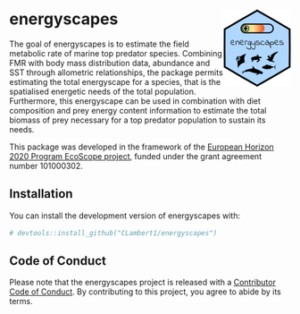 
<!-- README.md is generated from README.Rmd. Please edit that file -->

# energyscapes <img src="man/figures/logo.png" align="right" height="138" />

<!-- badges: start -->
<!-- badges: end -->

The goal of energyscapes is to estimate the field metabolic rate of
marine top predator species. Combining FMR with body mass distribution
data, abundance and SST through allometric relationships, the package
permits estimating the total energyscape for a species, that is the
spatialised energetic needs of the total population. Furthermore, this
energyscape can be used in combination with diet composition and prey
energy content information to estimate the total biomass of prey
necessary for a top predator population to sustain its needs.

This package was developed in the framework of the [European Horizon
2020 Program EcoScope project](https://ecoscopium.eu/), funded under the
grant agreement number 101000302.

## Installation

You can install the development version of energyscapes with:

``` r
# devtools::install_github("CLambert1/energyscapes")
```

## Code of Conduct

Please note that the energyscapes project is released with a
[Contributor Code of
Conduct](https://contributor-covenant.org/version/2/1/CODE_OF_CONDUCT.html).
By contributing to this project, you agree to abide by its terms.
